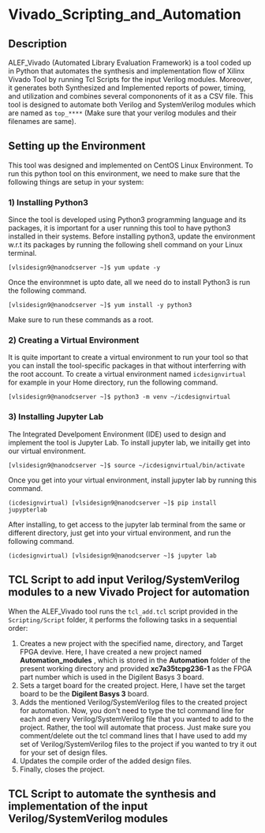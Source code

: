 # Vivado_Scripting_and_Automation

## Description

ALEF_Vivado (Automated Library Evaluation Framework) is a tool coded up in Python that automates the synthesis and implementation flow of Xilinx Vivado Tool by running Tcl Scripts for the input Verilog modules. Moreover, it generates both Synthesized and Implemented reports of power, timing, and utilization and combines several compononents of it as a CSV file. This tool is designed to automate both Verilog and SystemVerilog modules which are named as ``` top_**** ``` (Make sure that your verilog modules and their filenames are same).

## Setting up the Environment

This tool was designed and implemented on CentOS Linux Environment. To run this python tool on this environment, we need to make sure that the following things are setup in your system:

### 1) Installing Python3
Since the tool is developed using Python3 programming language and its packages, it is important for a user running this tool to have python3 installed in their systems. Before installing python3, update the environment w.r.t its packages by running the following shell command on your Linux terminal.
```
[vlsidesign9@nanodcserver ~]$ yum update -y
```
Once the environmnet is upto date, all we need do to install Python3 is run the following command.
```
[vlsidesign9@nanodcserver ~]$ yum install -y python3
```
Make sure to run these commands as a root. 

### 2) Creating a Virtual Environment
It is quite important to create a virtual environment to run your tool so that you can install the tool-specific packages in that without interferring with the root account. To create a virtual environment named ```icdesignvirtual``` for example in your Home directory, run the following command.
```
[vlsidesign9@nanodcserver ~]$ python3 -m venv ~/icdesignvirtual
```
### 3) Installing Jupyter Lab
The Integrated Develpoment Environment (IDE) used to design and implement the tool is Jupyter Lab. To install jupyter lab, we initailly get into our virtual environment.
```
[vlsidesign9@nanodcserver ~]$ source ~/icdesignvirtual/bin/activate
```
Once you get into your virtual environment, install jupyter lab by running this command.
```
(icdesignvirtual) [vlsidesign9@nanodcserver ~]$ pip install jupypterlab
```
After installing, to get access to the jupyter lab terminal from the same or different directory, just get into your virtual environment, and run the following command.
```
(icdesignvirtual) [vlsidesign9@nanodcserver ~]$ jupyter lab
```
## TCL Script to add input Verilog/SystemVerilog modules to a new Vivado Project for automation
When the ALEF_Vivado tool runs the ``` tcl_add.tcl ``` script provided in the ``` Scripting/Script ``` folder, it performs the following tasks in a sequential order:

1) Creates a new project with the specified name, directory, and Target FPGA devive. Here, I have created a new project named **Automation_modules** , which is stored in the **Automation** folder of the present working directory and provided **xc7a35tcpg236-1** as the FPGA part number which is used in the Digilent Basys 3 board.
2) Sets a target board for the created project. Here, I have set the target board to be the **Digilent Basys 3** board.
3) Adds the mentioned Verilog/SystemVerilog files to the created project for automation. Now, you don't need to type the tcl command line for each and every Verilog/SystemVerilog file that you wanted to add to the project. Rather, the tool will automate that process. Just make sure you comment/delete out the tcl command lines that I have used to add my set of Verilog/SystemVerilog files to the project if you wanted to try it out for your set of design files. 
4) Updates the compile order of the added design files.
5) Finally, closes the project. 

## TCL Script to automate the synthesis and implementation of the input Verilog/SystemVerilog modules









